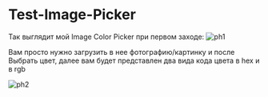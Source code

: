 # Test-Image-Picker

Так выглядит мой Image Color Picker при первом заходе:
![ph1](https://github.com/LyubovTrifonova/Test-Image-Picker/assets/117395516/4861e5bb-7bb1-4c7c-9ec1-8ae5da719b55)

Вам просто нужно загрузить в нее фотографию/картинку и после Выбрать цвет, далее вам будет представлен два вида кода цвета в hex и в rgb

![ph2](https://github.com/LyubovTrifonova/Test-Image-Picker/assets/117395516/1755a4b2-6bbc-46fa-a284-0b99f38b1983)
